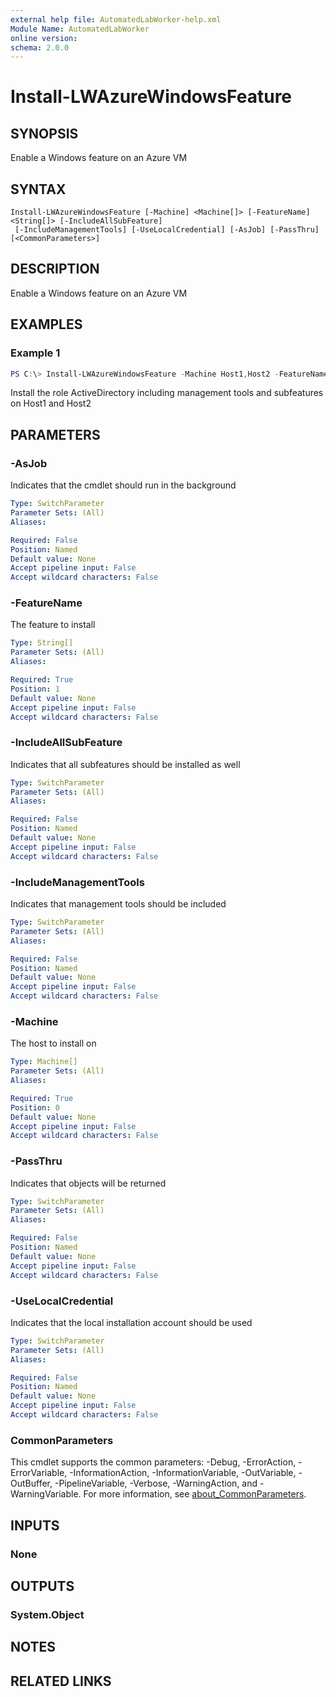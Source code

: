 ```yaml
---
external help file: AutomatedLabWorker-help.xml
Module Name: AutomatedLabWorker
online version:
schema: 2.0.0
---
```


# Install-LWAzureWindowsFeature

## SYNOPSIS
Enable a Windows feature on an Azure VM

## SYNTAX

```
Install-LWAzureWindowsFeature [-Machine] <Machine[]> [-FeatureName] <String[]> [-IncludeAllSubFeature]
 [-IncludeManagementTools] [-UseLocalCredential] [-AsJob] [-PassThru] [<CommonParameters>]
```

## DESCRIPTION
Enable a Windows feature on an Azure VM

## EXAMPLES

### Example 1
```powershell
PS C:\> Install-LWAzureWindowsFeature -Machine Host1,Host2 -FeatureName ActiveDirectory -IncludeAllSubFeature -IncludeManagementTools
```

Install the role ActiveDirectory including management tools and subfeatures on Host1 and Host2

## PARAMETERS

### -AsJob
Indicates that the cmdlet should run in the background

```yaml
Type: SwitchParameter
Parameter Sets: (All)
Aliases:

Required: False
Position: Named
Default value: None
Accept pipeline input: False
Accept wildcard characters: False
```

### -FeatureName
The feature to install

```yaml
Type: String[]
Parameter Sets: (All)
Aliases:

Required: True
Position: 1
Default value: None
Accept pipeline input: False
Accept wildcard characters: False
```

### -IncludeAllSubFeature
Indicates that all subfeatures should be installed as well

```yaml
Type: SwitchParameter
Parameter Sets: (All)
Aliases:

Required: False
Position: Named
Default value: None
Accept pipeline input: False
Accept wildcard characters: False
```

### -IncludeManagementTools
Indicates that management tools should be included

```yaml
Type: SwitchParameter
Parameter Sets: (All)
Aliases:

Required: False
Position: Named
Default value: None
Accept pipeline input: False
Accept wildcard characters: False
```

### -Machine
The host to install on

```yaml
Type: Machine[]
Parameter Sets: (All)
Aliases:

Required: True
Position: 0
Default value: None
Accept pipeline input: False
Accept wildcard characters: False
```

### -PassThru
Indicates that objects will be returned

```yaml
Type: SwitchParameter
Parameter Sets: (All)
Aliases:

Required: False
Position: Named
Default value: None
Accept pipeline input: False
Accept wildcard characters: False
```

### -UseLocalCredential
Indicates that the local installation account should be used

```yaml
Type: SwitchParameter
Parameter Sets: (All)
Aliases:

Required: False
Position: Named
Default value: None
Accept pipeline input: False
Accept wildcard characters: False
```

### CommonParameters
This cmdlet supports the common parameters: -Debug, -ErrorAction, -ErrorVariable, -InformationAction, -InformationVariable, -OutVariable, -OutBuffer, -PipelineVariable, -Verbose, -WarningAction, and -WarningVariable. For more information, see [about_CommonParameters](http://go.microsoft.com/fwlink/?LinkID=113216).

## INPUTS

### None

## OUTPUTS

### System.Object
## NOTES

## RELATED LINKS
